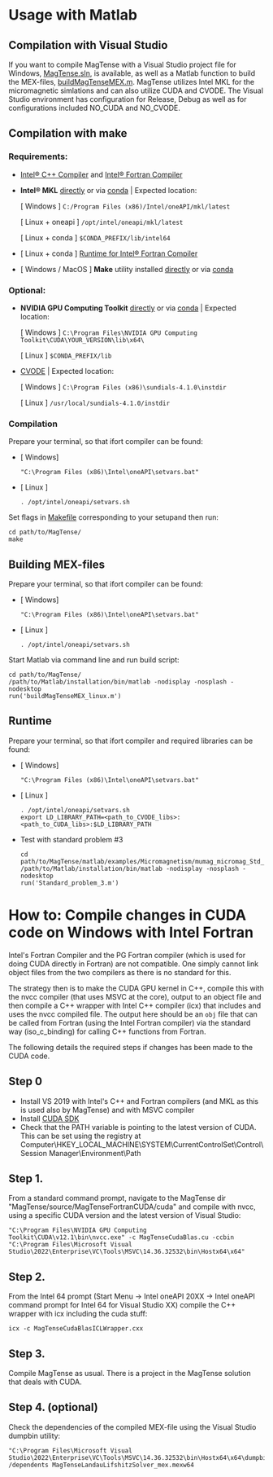 # Usage with Matlab

##  Compilation with Visual Studio

If you want to compile MagTense with a Visual Studio project file for Windows, [MagTense.sln](https://github.com/cmt-dtu-energy/MagTense/blob/master/MagTense.sln), is available, as well as a Matlab function to build the MEX-files, [buildMagTenseMEX.m](https://github.com/cmt-dtu-energy/MagTense/blob/master/buildMagTenseMEX.m). MagTense utilizes Intel MKL for the micromagnetic simlations and can also utilize CUDA and CVODE. The Visual Studio environment has configuration for Release, Debug as well as for configurations included NO_CUDA and NO_CVODE.

##  Compilation with make

### Requirements:

- [Intel® C++ Compiler](https://www.intel.com/content/www/us/en/developer/articles/tool/oneapi-standalone-components.html#inpage-nav-6-undefined) and [Intel® Fortran Compiler](https://www.intel.com/content/www/us/en/developer/articles/tool/oneapi-standalone-components.html#fortran)

- **Intel® MKL** [directly](https://www.intel.com/content/www/us/en/developer/tools/oneapi/onemkl-download.html) or via [conda](https://anaconda.org/intel/mkl-static) | Expected location:

  [ Windows ] `C:/Program Files (x86)/Intel/oneAPI/mkl/latest`

  [ Linux + oneapi ] `/opt/intel/oneapi/mkl/latest`

  [ Linux + conda ] `$CONDA_PREFIX/lib/intel64`

- [ Linux + conda ] [Runtime for Intel® Fortran Compiler](https://anaconda.org/intel/intel-fortran-rt)

- [ Windows / MacOS ] **Make** utility installed [directly](https://gnuwin32.sourceforge.net/packages/make.htm) or via [conda](https://anaconda.org/conda-forge/make)

### Optional:

- **NVIDIA GPU Computing Toolkit** [directly](https://developer.nvidia.com/cuda-downloads) or via [conda](https://anaconda.org/nvidia) | Expected location:

  [ Windows ] `C:\Program Files\NVIDIA GPU Computing Toolkit\CUDA\YOUR_VERSION\lib\x64\`

  [ Linux ]  `$CONDA_PREFIX/lib`

- [CVODE](https://computing.llnl.gov/projects/sundials/sundials-software) | Expected location:

  [ Windows ] `C:\Program Files (x86)\sundials-4.1.0\instdir`

  [ Linux ] `/usr/local/sundials-4.1.0/instdir`

### Compilation

Prepare your terminal, so that ifort compiler can be found:

- [ Windows]
  ```
  "C:\Program Files (x86)\Intel\oneAPI\setvars.bat"
  ```

- [ Linux ]
  ```
  . /opt/intel/oneapi/setvars.sh
  ```

Set flags in [Makefile](https://github.com/cmt-dtu-energy/MagTense/blob/master/Makefile) corresponding to your setupand then run:

```
cd path/to/MagTense/
make
```

## Building MEX-files

Prepare your terminal, so that ifort compiler can be found:

- [ Windows]
  ```
  "C:\Program Files (x86)\Intel\oneAPI\setvars.bat"
  ```

- [ Linux ]
  ```
  . /opt/intel/oneapi/setvars.sh
  ```

Start Matlab via command line and run build script:
```
cd path/to/MagTense/
/path/to/Matlab/installation/bin/matlab -nodisplay -nosplash -nodesktop
run('buildMagTenseMEX_linux.m')
```

## Runtime
Prepare your terminal, so that ifort compiler and required libraries can be found:

- [ Windows]
  ```
  "C:\Program Files (x86)\Intel\oneAPI\setvars.bat"
  ```

- [ Linux ]
  ```
  . /opt/intel/oneapi/setvars.sh
  export LD_LIBRARY_PATH=<path_to_CVODE_libs>:<path_to_CUDA_libs>:$LD_LIBRARY_PATH
  ```

- Test with standard problem #3
  ```
  cd path/to/MagTense/matlab/examples/Micromagnetism/mumag_micromag_Std_problem_3
  /path/to/Matlab/installation/bin/matlab -nodisplay -nosplash -nodesktop
  run('Standard_problem_3.m')
  ```

# How to: Compile changes in CUDA code on Windows with Intel Fortran

Intel's Fortran Compiler and the PG Fortran compiler (which is used for doing CUDA directly in Fortran) are not compatible. One simply cannot link object files from the two compilers as there is no standard for this.

The strategy then is to make the CUDA GPU kernel in C++, compile this with the nvcc compiler (that uses MSVC at the core), output to an object file and then compile a C++ wrapper with Intel C++ compiler (icx) that includes and uses the nvcc compiled file. The output here should be an `obj` file that can be called from Fortran (using the Intel Fortran compiler) via the standard way (iso_c_binding) for calling C++ functions from Fortran.

The following details the required steps if changes has been made to the CUDA code.
 
## Step 0

- Install VS 2019 with Intel's C++ and Fortran compilers (and MKL as this is used also by MagTense) and with MSVC compiler
- Install [CUDA SDK](https://developer.nvidia.com/cuda-downloads)
- Check that the PATH variable is pointing to the latest version of CUDA. This can be set using the registry at Computer\HKEY_LOCAL_MACHINE\SYSTEM\CurrentControlSet\Control\Session Manager\Environment\Path


## Step 1. 
From a standard command prompt, navigate to the MagTense dir "MagTense/source/MagTenseFortranCUDA/cuda" and compile with nvcc, using a specific CUDA version and the latest version of Visual Studio: 

```
"C:\Program Files\NVIDIA GPU Computing Toolkit\CUDA\v12.1\bin\nvcc.exe" -c MagTenseCudaBlas.cu -ccbin "C:\Program Files\Microsoft Visual Studio\2022\Enterprise\VC\Tools\MSVC\14.36.32532\bin\Hostx64\x64"
```

## Step 2.
 
From the Intel 64 prompt (Start Menu -> Intel oneAPI 20XX -> Intel oneAPI command prompt for Intel 64 for Visual Studio XX) compile the C++ wrapper with icx including the cuda stuff:

``` 
icx -c MagTenseCudaBlasICLWrapper.cxx
```
 
## Step 3.

Compile MagTense as usual. There is a project in the MagTense solution that deals with CUDA.
 
## Step 4. (optional)

Check the dependencies of the compiled MEX-file using the Visual Studio dumpbin utility:

```
"C:\Program Files\Microsoft Visual Studio\2022\Enterprise\VC\Tools\MSVC\14.36.32532\bin\Hostx64\x64\dumpbin.exe" /dependents MagTenseLandauLifshitzSolver_mex.mexw64
```
